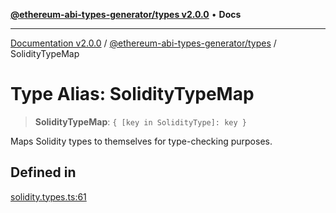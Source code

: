 [**@ethereum-abi-types-generator/types v2.0.0**](../README.md) • **Docs**

***

[Documentation v2.0.0](../../../packages.md) / [@ethereum-abi-types-generator/types](../README.md) / SolidityTypeMap

# Type Alias: SolidityTypeMap

> **SolidityTypeMap**: `{ [key in SolidityType]: key }`

Maps Solidity types to themselves for type-checking purposes.

## Defined in

[solidity.types.ts:61](https://github.com/niZmosis/ethereum-abi-types-generator/blob/b8e282ea584f52118722e9d563db502ef3e0aa75/packages/types/src/solidity.types.ts#L61)
